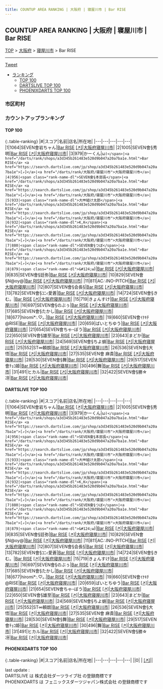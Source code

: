 ```yaml
---
title: COUNTUP AREA RANKING | 大阪府 | 寝屋川市 | Bar RISE
---
```

## COUNTUP AREA RANKING | 大阪府 | 寝屋川市 | Bar RISE

[TOP](/darts/rank/) > [大阪府](/darts/rank/大阪府/) > [寝屋川市](/darts/rank/大阪府/寝屋川市/) > Bar RISE

___

<a href="https://twitter.com/share?ref_src=twsrc%5Etfw" data-text="COUNTUP AREA RANKING | 大阪府寝屋川市Bar RISE" class="twitter-share-button" data-hashtags="DARTSLIVE,PHOENIXDARTS,darts,ダーツ" data-show-count="false">Tweet</a>

* [ランキング](#カウントアップランキング)
    * [TOP 100](#top-100)
    * [DARTSLIVE TOP 100](#dartslive-top-100)
    * [PHOENIXDARTS TOP 100](#phoenixdarts-top-100)

### 市区町村

<ul>

</ul>

### カウントアップランキング

#### TOP 100



{:.table-ranking}
|#|スコア|名前|店名|所在地|
|---|---|---|---|---|
|1|1064|<span class="rank-name-dl">SEVEN會岩ちャん</span>|<a href="/darts/rank/shops/a3d345b261483e520d9b047a20a7ba1e.html">Bar RISE</a> <a href="https://search.dartslive.com/jp/shop/a3d345b261483e520d9b047a20a7ba1e">[↗]</a>|<a href="/darts/rank/大阪府/寝屋川市">大阪府寝屋川市</a>|
|2|1005|<span class="rank-name-dl">SEVEN會§秀明</span>|<a href="/darts/rank/shops/a3d345b261483e520d9b047a20a7ba1e.html">Bar RISE</a> <a href="https://search.dartslive.com/jp/shop/a3d345b261483e520d9b047a20a7ba1e">[↗]</a>|<a href="/darts/rank/大阪府/寝屋川市">大阪府寝屋川市</a>|
|3|979|<span class="rank-name-dl">かーくん&#124;ω`)</span>|<a href="/darts/rank/shops/a3d345b261483e520d9b047a20a7ba1e.html">Bar RISE</a> <a href="https://search.dartslive.com/jp/shop/a3d345b261483e520d9b047a20a7ba1e">[↗]</a>|<a href="/darts/rank/大阪府/寝屋川市">大阪府寝屋川市</a>|
|4|956|<span class="rank-name-dl">SEVEN會§本部長</span>|<a href="/darts/rank/shops/a3d345b261483e520d9b047a20a7ba1e.html">Bar RISE</a> <a href="https://search.dartslive.com/jp/shop/a3d345b261483e520d9b047a20a7ba1e">[↗]</a>|<a href="/darts/rank/大阪府/寝屋川市">大阪府寝屋川市</a>|
|5|933|<span class="rank-name-dl">大襾組け太郎</span>|<a href="/darts/rank/shops/a3d345b261483e520d9b047a20a7ba1e.html">Bar RISE</a> <a href="https://search.dartslive.com/jp/shop/a3d345b261483e520d9b047a20a7ba1e">[↗]</a>|<a href="/darts/rank/大阪府/寝屋川市">大阪府寝屋川市</a>|
|6|932|<span class="rank-name-dl">K,K</span>|<a href="/darts/rank/shops/a3d345b261483e520d9b047a20a7ba1e.html">Bar RISE</a> <a href="https://search.dartslive.com/jp/shop/a3d345b261483e520d9b047a20a7ba1e">[↗]</a>|<a href="/darts/rank/大阪府/寝屋川市">大阪府寝屋川市</a>|
|7|880|<span class="rank-name-dl">SEVEN會§つぼ</span>|<a href="/darts/rank/shops/a3d345b261483e520d9b047a20a7ba1e.html">Bar RISE</a> <a href="https://search.dartslive.com/jp/shop/a3d345b261483e520d9b047a20a7ba1e">[↗]</a>|<a href="/darts/rank/大阪府/寝屋川市">大阪府寝屋川市</a>|
|8|879|<span class="rank-name-dl">&#124;ω`)</span>|<a href="/darts/rank/shops/a3d345b261483e520d9b047a20a7ba1e.html">Bar RISE</a> <a href="https://search.dartslive.com/jp/shop/a3d345b261483e520d9b047a20a7ba1e">[↗]</a>|<a href="/darts/rank/大阪府/寝屋川市">大阪府寝屋川市</a>|
|9|835|<span class="rank-name-dl">SEVEN會§廷弥</span>|<a href="/darts/rank/shops/a3d345b261483e520d9b047a20a7ba1e.html">Bar RISE</a> <a href="https://search.dartslive.com/jp/shop/a3d345b261483e520d9b047a20a7ba1e">[↗]</a>|<a href="/darts/rank/大阪府/寝屋川市">大阪府寝屋川市</a>|
|10|829|<span class="rank-name-dl">SEVEN會§N@oy@</span>|<a href="/darts/rank/shops/a3d345b261483e520d9b047a20a7ba1e.html">Bar RISE</a> <a href="https://search.dartslive.com/jp/shop/a3d345b261483e520d9b047a20a7ba1e">[↗]</a>|<a href="/darts/rank/大阪府/寝屋川市">大阪府寝屋川市</a>|
|11|811|<span class="rank-name-dl">AC∴INO-PITCH</span>|<a href="/darts/rank/shops/a3d345b261483e520d9b047a20a7ba1e.html">Bar RISE</a> <a href="https://search.dartslive.com/jp/shop/a3d345b261483e520d9b047a20a7ba1e">[↗]</a>|<a href="/darts/rank/大阪府/寝屋川市">大阪府寝屋川市</a>|
|12|807|<span class="rank-name-dl">SEVEN會§会長§</span>|<a href="/darts/rank/shops/a3d345b261483e520d9b047a20a7ba1e.html">Bar RISE</a> <a href="https://search.dartslive.com/jp/shop/a3d345b261483e520d9b047a20a7ba1e">[↗]</a>|<a href="/darts/rank/大阪府/寝屋川市">大阪府寝屋川市</a>|
|13|782|<span class="rank-name-dl">SEVEN會§ｺﾆｨ愛蒼</span>|<a href="/darts/rank/shops/a3d345b261483e520d9b047a20a7ba1e.html">Bar RISE</a> <a href="https://search.dartslive.com/jp/shop/a3d345b261483e520d9b047a20a7ba1e">[↗]</a>|<a href="/darts/rank/大阪府/寝屋川市">大阪府寝屋川市</a>|
|14|724|<span class="rank-name-dl">SEVEN會§きむ。</span>|<a href="/darts/rank/shops/a3d345b261483e520d9b047a20a7ba1e.html">Bar RISE</a> <a href="https://search.dartslive.com/jp/shop/a3d345b261483e520d9b047a20a7ba1e">[↗]</a>|<a href="/darts/rank/大阪府/寝屋川市">大阪府寝屋川市</a>|
|15|719|<span class="rank-name-dl">きょんすけ</span>|<a href="/darts/rank/shops/a3d345b261483e520d9b047a20a7ba1e.html">Bar RISE</a> <a href="https://search.dartslive.com/jp/shop/a3d345b261483e520d9b047a20a7ba1e">[↗]</a>|<a href="/darts/rank/大阪府/寝屋川市">大阪府寝屋川市</a>|
|16|697|<span class="rank-name-dl">SEVEN會§のぶぅ</span>|<a href="/darts/rank/shops/a3d345b261483e520d9b047a20a7ba1e.html">Bar RISE</a> <a href="https://search.dartslive.com/jp/shop/a3d345b261483e520d9b047a20a7ba1e">[↗]</a>|<a href="/darts/rank/大阪府/寝屋川市">大阪府寝屋川市</a>|
|17|685|<span class="rank-name-dl">SEVEN會§たかし</span>|<a href="/darts/rank/shops/a3d345b261483e520d9b047a20a7ba1e.html">Bar RISE</a> <a href="https://search.dartslive.com/jp/shop/a3d345b261483e520d9b047a20a7ba1e">[↗]</a>|<a href="/darts/rank/大阪府/寝屋川市">大阪府寝屋川市</a>|
|18|677|<span class="rank-name-dl">hiromi*:.♡｡.</span>|<a href="/darts/rank/shops/a3d345b261483e520d9b047a20a7ba1e.html">Bar RISE</a> <a href="https://search.dartslive.com/jp/shop/a3d345b261483e520d9b047a20a7ba1e">[↗]</a>|<a href="/darts/rank/大阪府/寝屋川市">大阪府寝屋川市</a>|
|19|660|<span class="rank-name-dl">SEVEN會ｲﾅｷﾁ@RISE</span>|<a href="/darts/rank/shops/a3d345b261483e520d9b047a20a7ba1e.html">Bar RISE</a> <a href="https://search.dartslive.com/jp/shop/a3d345b261483e520d9b047a20a7ba1e">[↗]</a>|<a href="/darts/rank/大阪府/寝屋川市">大阪府寝屋川市</a>|
|20|659|<span class="rank-name-dl">ばいとちゆう</span>|<a href="/darts/rank/shops/a3d345b261483e520d9b047a20a7ba1e.html">Bar RISE</a> <a href="https://search.dartslive.com/jp/shop/a3d345b261483e520d9b047a20a7ba1e">[↗]</a>|<a href="/darts/rank/大阪府/寝屋川市">大阪府寝屋川市</a>|
|21|654|<span class="rank-name-dl">SEVEN會ちゃｰぼう</span>|<a href="/darts/rank/shops/a3d345b261483e520d9b047a20a7ba1e.html">Bar RISE</a> <a href="https://search.dartslive.com/jp/shop/a3d345b261483e520d9b047a20a7ba1e">[↗]</a>|<a href="/darts/rank/大阪府/寝屋川市">大阪府寝屋川市</a>|
|22|650|<span class="rank-name-dl">SEVEN會§雄至</span>|<a href="/darts/rank/shops/a3d345b261483e520d9b047a20a7ba1e.html">Bar RISE</a> <a href="https://search.dartslive.com/jp/shop/a3d345b261483e520d9b047a20a7ba1e">[↗]</a>|<a href="/darts/rank/大阪府/寝屋川市">大阪府寝屋川市</a>|
|23|643|<span class="rank-name-dl">まどか</span>|<a href="/darts/rank/shops/a3d345b261483e520d9b047a20a7ba1e.html">Bar RISE</a> <a href="https://search.dartslive.com/jp/shop/a3d345b261483e520d9b047a20a7ba1e">[↗]</a>|<a href="/darts/rank/大阪府/寝屋川市">大阪府寝屋川市</a>|
|24|569|<span class="rank-name-dl">SEVEN會§ちよ蛸</span>|<a href="/darts/rank/shops/a3d345b261483e520d9b047a20a7ba1e.html">Bar RISE</a> <a href="https://search.dartslive.com/jp/shop/a3d345b261483e520d9b047a20a7ba1e">[↗]</a>|<a href="/darts/rank/大阪府/寝屋川市">大阪府寝屋川市</a>|
|25|552|<span class="rank-name-dl">ST∞頼朗</span>|<a href="/darts/rank/shops/a3d345b261483e520d9b047a20a7ba1e.html">Bar RISE</a> <a href="https://search.dartslive.com/jp/shop/a3d345b261483e520d9b047a20a7ba1e">[↗]</a>|<a href="/darts/rank/大阪府/寝屋川市">大阪府寝屋川市</a>|
|26|536|<span class="rank-name-dl">SEVEN會§大悟</span>|<a href="/darts/rank/shops/a3d345b261483e520d9b047a20a7ba1e.html">Bar RISE</a> <a href="https://search.dartslive.com/jp/shop/a3d345b261483e520d9b047a20a7ba1e">[↗]</a>|<a href="/darts/rank/大阪府/寝屋川市">大阪府寝屋川市</a>|
|27|535|<span class="rank-name-dl">SEVEN會 麻貴</span>|<a href="/darts/rank/shops/a3d345b261483e520d9b047a20a7ba1e.html">Bar RISE</a> <a href="https://search.dartslive.com/jp/shop/a3d345b261483e520d9b047a20a7ba1e">[↗]</a>|<a href="/darts/rank/大阪府/寝屋川市">大阪府寝屋川市</a>|
|28|530|<span class="rank-name-dl">SEVEN會§舞</span>|<a href="/darts/rank/shops/a3d345b261483e520d9b047a20a7ba1e.html">Bar RISE</a> <a href="https://search.dartslive.com/jp/shop/a3d345b261483e520d9b047a20a7ba1e">[↗]</a>|<a href="/darts/rank/大阪府/寝屋川市">大阪府寝屋川市</a>|
|29|517|<span class="rank-name-dl">SEVEN會ﾁｮｺ姫</span>|<a href="/darts/rank/shops/a3d345b261483e520d9b047a20a7ba1e.html">Bar RISE</a> <a href="https://search.dartslive.com/jp/shop/a3d345b261483e520d9b047a20a7ba1e">[↗]</a>|<a href="/darts/rank/大阪府/寝屋川市">大阪府寝屋川市</a>|
|30|496|<span class="rank-name-dl">舞</span>|<a href="/darts/rank/shops/a3d345b261483e520d9b047a20a7ba1e.html">Bar RISE</a> <a href="https://search.dartslive.com/jp/shop/a3d345b261483e520d9b047a20a7ba1e">[↗]</a>|<a href="/darts/rank/大阪府/寝屋川市">大阪府寝屋川市</a>|
|31|491|<span class="rank-name-dl">ヒカル</span>|<a href="/darts/rank/shops/a3d345b261483e520d9b047a20a7ba1e.html">Bar RISE</a> <a href="https://search.dartslive.com/jp/shop/a3d345b261483e520d9b047a20a7ba1e">[↗]</a>|<a href="/darts/rank/大阪府/寝屋川市">大阪府寝屋川市</a>|
|32|422|<span class="rank-name-dl">SEVEN會§勝☆冴</span>|<a href="/darts/rank/shops/a3d345b261483e520d9b047a20a7ba1e.html">Bar RISE</a> <a href="https://search.dartslive.com/jp/shop/a3d345b261483e520d9b047a20a7ba1e">[↗]</a>|<a href="/darts/rank/大阪府/寝屋川市">大阪府寝屋川市</a>|


#### DARTSLIVE TOP 100



{:.table-ranking}
|#|スコア|名前|店名|所在地|
|---|---|---|---|---|
|1|1064|<span class="rank-name-dl">SEVEN會岩ちャん</span>|<a href="/darts/rank/shops/a3d345b261483e520d9b047a20a7ba1e.html">Bar RISE</a> <a href="https://search.dartslive.com/jp/shop/a3d345b261483e520d9b047a20a7ba1e">[↗]</a>|<a href="/darts/rank/大阪府/寝屋川市">大阪府寝屋川市</a>|
|2|1005|<span class="rank-name-dl">SEVEN會§秀明</span>|<a href="/darts/rank/shops/a3d345b261483e520d9b047a20a7ba1e.html">Bar RISE</a> <a href="https://search.dartslive.com/jp/shop/a3d345b261483e520d9b047a20a7ba1e">[↗]</a>|<a href="/darts/rank/大阪府/寝屋川市">大阪府寝屋川市</a>|
|3|979|<span class="rank-name-dl">かーくん&#124;ω`)</span>|<a href="/darts/rank/shops/a3d345b261483e520d9b047a20a7ba1e.html">Bar RISE</a> <a href="https://search.dartslive.com/jp/shop/a3d345b261483e520d9b047a20a7ba1e">[↗]</a>|<a href="/darts/rank/大阪府/寝屋川市">大阪府寝屋川市</a>|
|4|956|<span class="rank-name-dl">SEVEN會§本部長</span>|<a href="/darts/rank/shops/a3d345b261483e520d9b047a20a7ba1e.html">Bar RISE</a> <a href="https://search.dartslive.com/jp/shop/a3d345b261483e520d9b047a20a7ba1e">[↗]</a>|<a href="/darts/rank/大阪府/寝屋川市">大阪府寝屋川市</a>|
|5|933|<span class="rank-name-dl">大襾組け太郎</span>|<a href="/darts/rank/shops/a3d345b261483e520d9b047a20a7ba1e.html">Bar RISE</a> <a href="https://search.dartslive.com/jp/shop/a3d345b261483e520d9b047a20a7ba1e">[↗]</a>|<a href="/darts/rank/大阪府/寝屋川市">大阪府寝屋川市</a>|
|6|932|<span class="rank-name-dl">K,K</span>|<a href="/darts/rank/shops/a3d345b261483e520d9b047a20a7ba1e.html">Bar RISE</a> <a href="https://search.dartslive.com/jp/shop/a3d345b261483e520d9b047a20a7ba1e">[↗]</a>|<a href="/darts/rank/大阪府/寝屋川市">大阪府寝屋川市</a>|
|7|880|<span class="rank-name-dl">SEVEN會§つぼ</span>|<a href="/darts/rank/shops/a3d345b261483e520d9b047a20a7ba1e.html">Bar RISE</a> <a href="https://search.dartslive.com/jp/shop/a3d345b261483e520d9b047a20a7ba1e">[↗]</a>|<a href="/darts/rank/大阪府/寝屋川市">大阪府寝屋川市</a>|
|8|879|<span class="rank-name-dl">&#124;ω`)</span>|<a href="/darts/rank/shops/a3d345b261483e520d9b047a20a7ba1e.html">Bar RISE</a> <a href="https://search.dartslive.com/jp/shop/a3d345b261483e520d9b047a20a7ba1e">[↗]</a>|<a href="/darts/rank/大阪府/寝屋川市">大阪府寝屋川市</a>|
|9|835|<span class="rank-name-dl">SEVEN會§廷弥</span>|<a href="/darts/rank/shops/a3d345b261483e520d9b047a20a7ba1e.html">Bar RISE</a> <a href="https://search.dartslive.com/jp/shop/a3d345b261483e520d9b047a20a7ba1e">[↗]</a>|<a href="/darts/rank/大阪府/寝屋川市">大阪府寝屋川市</a>|
|10|829|<span class="rank-name-dl">SEVEN會§N@oy@</span>|<a href="/darts/rank/shops/a3d345b261483e520d9b047a20a7ba1e.html">Bar RISE</a> <a href="https://search.dartslive.com/jp/shop/a3d345b261483e520d9b047a20a7ba1e">[↗]</a>|<a href="/darts/rank/大阪府/寝屋川市">大阪府寝屋川市</a>|
|11|811|<span class="rank-name-dl">AC∴INO-PITCH</span>|<a href="/darts/rank/shops/a3d345b261483e520d9b047a20a7ba1e.html">Bar RISE</a> <a href="https://search.dartslive.com/jp/shop/a3d345b261483e520d9b047a20a7ba1e">[↗]</a>|<a href="/darts/rank/大阪府/寝屋川市">大阪府寝屋川市</a>|
|12|807|<span class="rank-name-dl">SEVEN會§会長§</span>|<a href="/darts/rank/shops/a3d345b261483e520d9b047a20a7ba1e.html">Bar RISE</a> <a href="https://search.dartslive.com/jp/shop/a3d345b261483e520d9b047a20a7ba1e">[↗]</a>|<a href="/darts/rank/大阪府/寝屋川市">大阪府寝屋川市</a>|
|13|782|<span class="rank-name-dl">SEVEN會§ｺﾆｨ愛蒼</span>|<a href="/darts/rank/shops/a3d345b261483e520d9b047a20a7ba1e.html">Bar RISE</a> <a href="https://search.dartslive.com/jp/shop/a3d345b261483e520d9b047a20a7ba1e">[↗]</a>|<a href="/darts/rank/大阪府/寝屋川市">大阪府寝屋川市</a>|
|14|724|<span class="rank-name-dl">SEVEN會§きむ。</span>|<a href="/darts/rank/shops/a3d345b261483e520d9b047a20a7ba1e.html">Bar RISE</a> <a href="https://search.dartslive.com/jp/shop/a3d345b261483e520d9b047a20a7ba1e">[↗]</a>|<a href="/darts/rank/大阪府/寝屋川市">大阪府寝屋川市</a>|
|15|719|<span class="rank-name-dl">きょんすけ</span>|<a href="/darts/rank/shops/a3d345b261483e520d9b047a20a7ba1e.html">Bar RISE</a> <a href="https://search.dartslive.com/jp/shop/a3d345b261483e520d9b047a20a7ba1e">[↗]</a>|<a href="/darts/rank/大阪府/寝屋川市">大阪府寝屋川市</a>|
|16|697|<span class="rank-name-dl">SEVEN會§のぶぅ</span>|<a href="/darts/rank/shops/a3d345b261483e520d9b047a20a7ba1e.html">Bar RISE</a> <a href="https://search.dartslive.com/jp/shop/a3d345b261483e520d9b047a20a7ba1e">[↗]</a>|<a href="/darts/rank/大阪府/寝屋川市">大阪府寝屋川市</a>|
|17|685|<span class="rank-name-dl">SEVEN會§たかし</span>|<a href="/darts/rank/shops/a3d345b261483e520d9b047a20a7ba1e.html">Bar RISE</a> <a href="https://search.dartslive.com/jp/shop/a3d345b261483e520d9b047a20a7ba1e">[↗]</a>|<a href="/darts/rank/大阪府/寝屋川市">大阪府寝屋川市</a>|
|18|677|<span class="rank-name-dl">hiromi*:.♡｡.</span>|<a href="/darts/rank/shops/a3d345b261483e520d9b047a20a7ba1e.html">Bar RISE</a> <a href="https://search.dartslive.com/jp/shop/a3d345b261483e520d9b047a20a7ba1e">[↗]</a>|<a href="/darts/rank/大阪府/寝屋川市">大阪府寝屋川市</a>|
|19|660|<span class="rank-name-dl">SEVEN會ｲﾅｷﾁ@RISE</span>|<a href="/darts/rank/shops/a3d345b261483e520d9b047a20a7ba1e.html">Bar RISE</a> <a href="https://search.dartslive.com/jp/shop/a3d345b261483e520d9b047a20a7ba1e">[↗]</a>|<a href="/darts/rank/大阪府/寝屋川市">大阪府寝屋川市</a>|
|20|659|<span class="rank-name-dl">ばいとちゆう</span>|<a href="/darts/rank/shops/a3d345b261483e520d9b047a20a7ba1e.html">Bar RISE</a> <a href="https://search.dartslive.com/jp/shop/a3d345b261483e520d9b047a20a7ba1e">[↗]</a>|<a href="/darts/rank/大阪府/寝屋川市">大阪府寝屋川市</a>|
|21|654|<span class="rank-name-dl">SEVEN會ちゃｰぼう</span>|<a href="/darts/rank/shops/a3d345b261483e520d9b047a20a7ba1e.html">Bar RISE</a> <a href="https://search.dartslive.com/jp/shop/a3d345b261483e520d9b047a20a7ba1e">[↗]</a>|<a href="/darts/rank/大阪府/寝屋川市">大阪府寝屋川市</a>|
|22|650|<span class="rank-name-dl">SEVEN會§雄至</span>|<a href="/darts/rank/shops/a3d345b261483e520d9b047a20a7ba1e.html">Bar RISE</a> <a href="https://search.dartslive.com/jp/shop/a3d345b261483e520d9b047a20a7ba1e">[↗]</a>|<a href="/darts/rank/大阪府/寝屋川市">大阪府寝屋川市</a>|
|23|643|<span class="rank-name-dl">まどか</span>|<a href="/darts/rank/shops/a3d345b261483e520d9b047a20a7ba1e.html">Bar RISE</a> <a href="https://search.dartslive.com/jp/shop/a3d345b261483e520d9b047a20a7ba1e">[↗]</a>|<a href="/darts/rank/大阪府/寝屋川市">大阪府寝屋川市</a>|
|24|569|<span class="rank-name-dl">SEVEN會§ちよ蛸</span>|<a href="/darts/rank/shops/a3d345b261483e520d9b047a20a7ba1e.html">Bar RISE</a> <a href="https://search.dartslive.com/jp/shop/a3d345b261483e520d9b047a20a7ba1e">[↗]</a>|<a href="/darts/rank/大阪府/寝屋川市">大阪府寝屋川市</a>|
|25|552|<span class="rank-name-dl">ST∞頼朗</span>|<a href="/darts/rank/shops/a3d345b261483e520d9b047a20a7ba1e.html">Bar RISE</a> <a href="https://search.dartslive.com/jp/shop/a3d345b261483e520d9b047a20a7ba1e">[↗]</a>|<a href="/darts/rank/大阪府/寝屋川市">大阪府寝屋川市</a>|
|26|536|<span class="rank-name-dl">SEVEN會§大悟</span>|<a href="/darts/rank/shops/a3d345b261483e520d9b047a20a7ba1e.html">Bar RISE</a> <a href="https://search.dartslive.com/jp/shop/a3d345b261483e520d9b047a20a7ba1e">[↗]</a>|<a href="/darts/rank/大阪府/寝屋川市">大阪府寝屋川市</a>|
|27|535|<span class="rank-name-dl">SEVEN會 麻貴</span>|<a href="/darts/rank/shops/a3d345b261483e520d9b047a20a7ba1e.html">Bar RISE</a> <a href="https://search.dartslive.com/jp/shop/a3d345b261483e520d9b047a20a7ba1e">[↗]</a>|<a href="/darts/rank/大阪府/寝屋川市">大阪府寝屋川市</a>|
|28|530|<span class="rank-name-dl">SEVEN會§舞</span>|<a href="/darts/rank/shops/a3d345b261483e520d9b047a20a7ba1e.html">Bar RISE</a> <a href="https://search.dartslive.com/jp/shop/a3d345b261483e520d9b047a20a7ba1e">[↗]</a>|<a href="/darts/rank/大阪府/寝屋川市">大阪府寝屋川市</a>|
|29|517|<span class="rank-name-dl">SEVEN會ﾁｮｺ姫</span>|<a href="/darts/rank/shops/a3d345b261483e520d9b047a20a7ba1e.html">Bar RISE</a> <a href="https://search.dartslive.com/jp/shop/a3d345b261483e520d9b047a20a7ba1e">[↗]</a>|<a href="/darts/rank/大阪府/寝屋川市">大阪府寝屋川市</a>|
|30|496|<span class="rank-name-dl">舞</span>|<a href="/darts/rank/shops/a3d345b261483e520d9b047a20a7ba1e.html">Bar RISE</a> <a href="https://search.dartslive.com/jp/shop/a3d345b261483e520d9b047a20a7ba1e">[↗]</a>|<a href="/darts/rank/大阪府/寝屋川市">大阪府寝屋川市</a>|
|31|491|<span class="rank-name-dl">ヒカル</span>|<a href="/darts/rank/shops/a3d345b261483e520d9b047a20a7ba1e.html">Bar RISE</a> <a href="https://search.dartslive.com/jp/shop/a3d345b261483e520d9b047a20a7ba1e">[↗]</a>|<a href="/darts/rank/大阪府/寝屋川市">大阪府寝屋川市</a>|
|32|422|<span class="rank-name-dl">SEVEN會§勝☆冴</span>|<a href="/darts/rank/shops/a3d345b261483e520d9b047a20a7ba1e.html">Bar RISE</a> <a href="https://search.dartslive.com/jp/shop/a3d345b261483e520d9b047a20a7ba1e">[↗]</a>|<a href="/darts/rank/大阪府/寝屋川市">大阪府寝屋川市</a>|


#### PHOENIXDARTS TOP 100



{:.table-ranking}
|#|スコア|名前|店名|所在地|
|---|---|---|---|---|
||0|<span class="rank-name-dl"> </span>|<a href="/darts/rank/shops/.html"></a> <a href="">[↗]</a>|<a href="/darts/rank//"></a>|


<div class="footer border-top border-gray-light mt-5 pt-3 text-right text-gray">
    last update : <span style="font-weight: italic" id="foot_last_modified"></span><br />
    DARTSLIVE は 株式会社ダーツライブ社 の登録商標です<br />
    PHOENIXDARTS は フェニックスダーツジャパン株式会社 の登録商標です<br />
</div>

<script src="https://cdnjs.cloudflare.com/ajax/libs/jquery.tablesorter/2.31.3/js/jquery.tablesorter.min.js" integrity="sha512-qzgd5cYSZcosqpzpn7zF2ZId8f/8CHmFKZ8j7mU4OUXTNRd5g+ZHBPsgKEwoqxCtdQvExE5LprwwPAgoicguNg==" crossorigin="anonymous" referrerpolicy="no-referrer"></script>
<link rel="stylesheet" href="https://cdnjs.cloudflare.com/ajax/libs/jquery.tablesorter/2.31.3/css/theme.default.min.css" integrity="sha512-wghhOJkjQX0Lh3NSWvNKeZ0ZpNn+SPVXX1Qyc9OCaogADktxrBiBdKGDoqVUOyhStvMBmJQ8ZdMHiR3wuEq8+w==" crossorigin="anonymous" referrerpolicy="no-referrer" />
<script>
$(function() {
    $(".table-ranking").tablesorter({sortList:[[0, 0]]});
    $("#foot_last_modified").text(formatDate(new Date(document.lastModified), 'yyyy-MM-dd HH:mm:ss'));
});
</script>

<script async src="https://platform.twitter.com/widgets.js" charset="utf-8"></script>